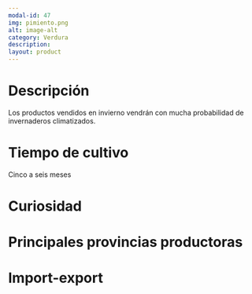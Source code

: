 ```yaml
---
modal-id: 47
img: pimiento.png
alt: image-alt
category: Verdura
description:
layout: product
---
```


# Descripción
Los productos vendidos en invierno vendrán con mucha probabilidad de invernaderos climatizados.

# Tiempo de cultivo
Cinco a seis meses

# Curiosidad

# Principales provincias productoras
<div class="chart"></div>

# Import-export
